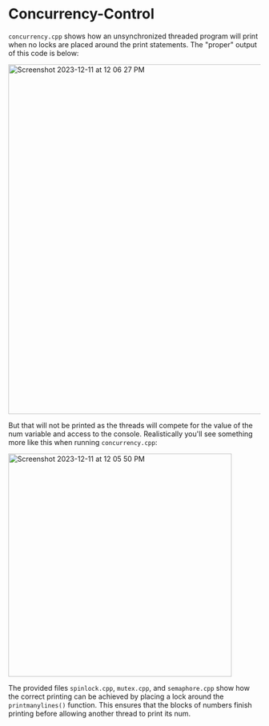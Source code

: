 # Concurrency-Control

`concurrency.cpp` shows how an unsynchronized threaded program  will print when no locks are placed around the print statements. The "proper" output of this code is below:

<img width="699" alt="Screenshot 2023-12-11 at 12 06 27 PM" src="https://github.com/jacintogomez/Concurrency-Control/assets/63368475/55bb6edc-5333-47eb-8911-674d193de5a1">


But that will not be printed as the threads will compete for the value of the num variable and access to the console. Realistically you'll see something more like 
this when running `concurrency.cpp`:

<img width="446" alt="Screenshot 2023-12-11 at 12 05 50 PM" src="https://github.com/jacintogomez/Concurrency-Control/assets/63368475/a5513850-761a-4028-ba56-de71382c6cf1">

The provided files `spinlock.cpp`, `mutex.cpp`, and `semaphore.cpp` show how the correct printing can be achieved by placing a lock around the `printmanylines()` function. 
This ensures that the blocks of numbers finish printing before allowing another thread to print its num.
